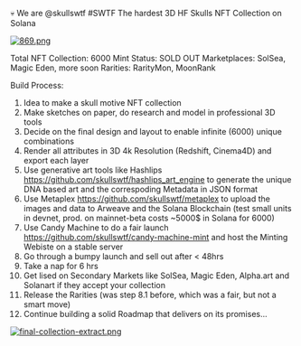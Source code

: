 💀 We are @skullswtf #SWTF
The hardest 3D HF Skulls NFT Collection on Solana

[![869.png](https://i.postimg.cc/brGp5Ltn/869.png)](https://postimg.cc/1VZknGMR)

Total NFT Collection: 6000
Mint Status: SOLD OUT
Marketplaces: SolSea, Magic Eden, more soon
Rarities: RarityMon, MoonRank

Build Process:
1. Idea to make a skull motive NFT collection
2. Make sketches on paper, do research and model in professional 3D tools
3. Decide on the final design and layout to enable infinite (6000) unique combinations
4. Render all attributes in 3D 4k Resolution (Redshift, Cinema4D) and export each layer
5. Use generative art tools like Hashlips https://github.com/skullswtf/hashlips_art_engine to generate the unique DNA based art and the correspoding Metadata in JSON format
6. Use Metaplex https://github.com/skullswtf/metaplex to upload the images and data to Arweave and the Solana Blockchain (test small units in devnet, prod. on mainnet-beta costs ~5000$ in Solana for 6000)
7. Use Candy Machine to do a fair launch https://github.com/skullswtf/candy-machine-mint and host the Minting Webiste on a stable server
8. Go through a bumpy launch and sell out after < 48hrs 
9. Take a nap for 6 hrs
10. Get lised on Secondary Markets like SolSea, Magic Eden, Alpha.art and Solanart if they accept your collection
11. Release the Rarities (was step 8.1 before, which was a fair, but not a smart move)
12. Continue building a solid Roadmap that delivers on its promises...

[![final-collection-extract.png](https://i.postimg.cc/g2yd1xng/final-collection-extract.png)](https://postimg.cc/VJN3CL9t)

<!---
skullswtf/skullswtf is a ✨ special ✨ repository because its `README.md` (this file) appears on your GitHub profile.
You can click the Preview link to take a look at your changes.
--->
